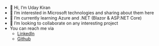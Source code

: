 - 👋 Hi, I’m Uday Kiran
- 👀 I’m interested in Microsoft technologies and sharing about them here
- 🌱 I’m currently learning Azure and .NET (Blazor & ASP.NET Core)
- 💞️ I’m looking to collaborate on any interesting project 
- You can reach me via
  - [LinkedIn](https://www.linkedin.com/in/udaykiranpachalla/)
  - [Github](https://www.github.com/udaykiranp)
